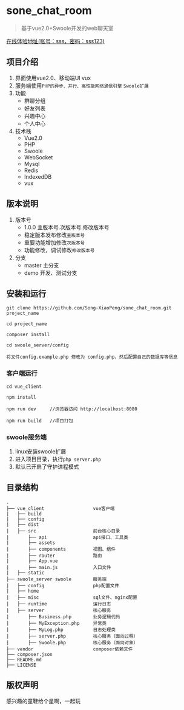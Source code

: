 ﻿# sone_chat_room
> 基于vue2.0+Swoole开发的web聊天室

[在线体验地址(账号：sss，密码：sss123)](http://sone.timeline.hellobirds.top)

## 项目介绍
1. 界面使用vue2.0、移动端UI vux
2. 服务端使用`PHP的异步、并行、高性能网络通信引擎` `Swoole扩展`
3. 功能
    - 群聊分组
    - 好友列表
    - 兴趣中心
    - 个人中心
4. 技术栈
    - Vue2.0
    - PHP
    - Swoole
    - WebSocket
    - Mysql 
    - Redis 
    - IndexedDB
    - vux

## 版本说明
1. 版本号
	- 1.0.0 主版本号.次版本号.修改版本号
	- 稳定版本发布修改`主版本号`
	- 重要功能增加修改`次版本号`
	- 功能修改，调试修改`修改版本号`
2. 分支
    - master 主分支
    - demo 开发、测试分支

## 安装和运行
```
git clone https://github.com/Song-XiaoPeng/sone_chat_room.git project_name

cd project_name 

composer install

cd swoole_server/config 

将文件config.example.php 修改为 config.php，然后配置自己的数据库等信息

```

### 客户端运行
``` 
cd vue_client

npm install

npm run dev     //浏览器访问 http://localhost:8080

npm run build   //项目打包

```

### swoole服务端
1. linux安装swoole扩展
2. 进入项目目录，执行`php server.php` 
3. 默认已开启了守护进程模式

## 目录结构
```
.
├── vue_client                  vue客户端
|   ├── build 
|   ├── config 
|   ├── dist 
|   ├── src                     前台核心目录
|       ├── api                 api接口、工具类
|       ├── assets 
|       ├── components          视图、组件
|       ├── router              路由
|       ├── App.vue 
|       ├── main.js             入口文件
|   ├── static 
├── swoole_server swoole        服务端
|   ├── config                  php配置文件
|   ├── home 
|   ├── misc                    sql文件、nginx配置
|   ├── runtime                 运行日志
|   ├── server                  核心服务
|       ├── Business.php        业务逻辑代码
|       ├── MyException.php     异常类
|       ├── MyLog.php           日志处理类
|       ├── server.php          核心服务（面向过程）
|       ├── Swoole.php          核心服务（面向对象）
├── vendor                      composer依赖文件
├── composer.json
├── README.md
├── LICENSE
```
## 版权声明

感兴趣的童鞋给个星啊，一起玩
